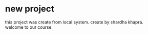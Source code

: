 # new project

this project was create from local system.
create by shardha khapra.
welcome to our course